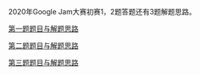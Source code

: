 2020年Google Jam大赛初赛1，2题答题还有3题解题思路。

[第一题题目与解题思路](src/cc/shixicheng/t1/question.md)

[第二题题目与解题思路](src/cc/shixicheng/t2/question.md)

[第三题题目与解题思路](src/cc/shixicheng/t3/question.md)

